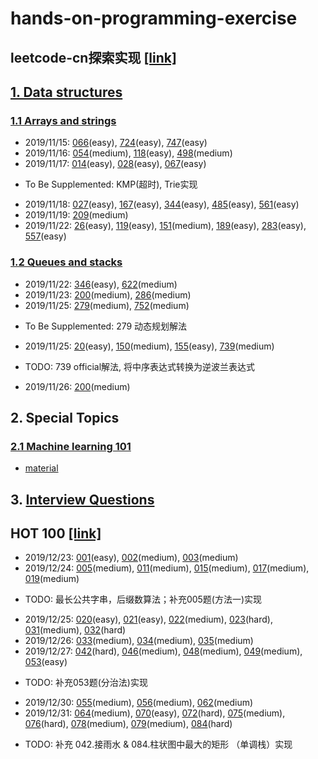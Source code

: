 # hands-on-programming-exercise
## leetcode-cn探索实现 [[link]](https://leetcode-cn.com)

## [1. Data structures](https://leetcode-cn.com/explore/learn/)
### [1.1 Arrays and strings](https://leetcode-cn.com/explore/learn/card/array-and-string/)

* 2019/11/15: [066](https://github.com/yangtao0304/hands-on-programming-exercise/blob/master/data_structure/arrays_and_strings/066_plus_one.py)(easy), [724](https://github.com/yangtao0304/hands-on-programming-exercise/blob/master/data_structure/arrays_and_strings/724_pivot_index.py)(easy), [747](https://github.com/yangtao0304/hands-on-programming-exercise/blob/master/data_structure/arrays_and_strings/747_dominant_index.py)(easy)
* 2019/11/16: [054](https://github.com/yangtao0304/hands-on-programming-exercise/blob/master/data_structure/arrays_and_strings/054_spiral_order.py)(medium), [118](https://github.com/yangtao0304/hands-on-programming-exercise/blob/master/data_structure/arrays_and_strings/118_generate.py)(easy), [498](https://github.com/yangtao0304/hands-on-programming-exercise/blob/master/data_structure/arrays_and_strings/498_find_diagonal_order.py)(medium)
* 2019/11/17: [014](https://github.com/yangtao0304/hands-on-programming-exercise/blob/master/data_structure/arrays_and_strings/014_longest_common_prefix.py)(easy), [028](https://github.com/yangtao0304/hands-on-programming-exercise/blob/master/data_structure/arrays_and_strings/028_str_str.py)(easy), [067](https://github.com/yangtao0304/hands-on-programming-exercise/blob/master/data_structure/arrays_and_strings/067_add_binary.py)(easy)  
- To Be Supplemented: KMP(超时), Trie实现
* 2019/11/18: [027](https://github.com/yangtao0304/hands-on-programming-exercise/blob/master/data_structure/arrays_and_strings/027_remove_element.py)(easy), [167](https://github.com/yangtao0304/hands-on-programming-exercise/blob/master/data_structure/arrays_and_strings/167_two_sum.py)(easy), [344](https://github.com/yangtao0304/hands-on-programming-exercise/blob/master/data_structure/arrays_and_strings/344_reverse_string.py)(easy), [485](https://github.com/yangtao0304/hands-on-programming-exercise/blob/master/data_structure/arrays_and_strings/485_find_max_consecutive_ones.py)(easy), [561](https://github.com/yangtao0304/hands-on-programming-exercise/blob/master/data_structure/arrays_and_strings/561_array_pair_sum_1.py)(easy)
* 2019/11/19: [209](https://github.com/yangtao0304/hands-on-programming-exercise/blob/master/data_structure/arrays_and_strings/209_min_subarray_len.py)(medium)
* 2019/11/22: [26](https://github.com/yangtao0304/hands-on-programming-exercise/blob/master/data_structure/arrays_and_strings/026_remove_duplicates.py)(easy), [119](https://github.com/yangtao0304/hands-on-programming-exercise/blob/master/data_structure/arrays_and_strings/119_get_row.py)(easy), [151](https://github.com/yangtao0304/hands-on-programming-exercise/blob/master/data_structure/arrays_and_strings/151_reverse_words.py)(medium), [189](https://github.com/yangtao0304/hands-on-programming-exercise/blob/master/data_structure/arrays_and_strings/189_rotate.py)(easy), [283](https://github.com/yangtao0304/hands-on-programming-exercise/blob/master/data_structure/arrays_and_strings/283_move_zeroes.py)(easy), [557](https://github.com/yangtao0304/hands-on-programming-exercise/blob/master/data_structure/arrays_and_strings/557_reverse_words.py)(easy)

### [1.2 Queues and stacks](https://leetcode-cn.com/explore/learn/card/queue-stack/)
* 2019/11/22: [346](https://github.com/yangtao0304/hands-on-programming-exercise/blob/master/data_structure/queues_and_stacks/346_moving_average.py)(easy), [622](https://github.com/yangtao0304/hands-on-programming-exercise/blob/master/data_structure/queues_and_stacks/622_my_circular_queue.py)(medium)
* 2019/11/23: [200](https://github.com/yangtao0304/hands-on-programming-exercise/blob/master/data_structure/queues_and_stacks/200_num_islands.py)(medium), [286](https://github.com/yangtao0304/hands-on-programming-exercise/blob/master/data_structure/queues_and_stacks/286_walls_and_gates.py)(medium)
* 2019/11/25: [279](https://github.com/yangtao0304/hands-on-programming-exercise/blob/master/data_structure/queues_and_stacks/279_num_squares.py)(medium), [752](https://github.com/yangtao0304/hands-on-programming-exercise/blob/master/data_structure/queues_and_stacks/752_open_lock.py)(medium)
- To Be Supplemented: 279 动态规划解法
* 2019/11/25: [20](https://github.com/yangtao0304/hands-on-programming-exercise/blob/master/data_structure/queues_and_stacks/020_is_valid.py)(easy), [150](https://github.com/yangtao0304/hands-on-programming-exercise/blob/master/data_structure/queues_and_stacks/150_eval_RPN.py)(medium), [155](https://github.com/yangtao0304/hands-on-programming-exercise/blob/master/data_structure/queues_and_stacks/155_min_stack.py)(easy), [739](https://github.com/yangtao0304/hands-on-programming-exercise/blob/master/data_structure/queues_and_stacks/739_daily_temperatures.py)(medium)
- TODO: 739 official解法, 将中序表达式转换为逆波兰表达式
* 2019/11/26: [200](https://github.com/yangtao0304/hands-on-programming-exercise/blob/master/data_structure/queues_and_stacks/200_num_islands.py)(medium)


## 2. Special Topics
### [2.1 Machine learning 101](https://leetcode-cn.com/explore/orignial/card/machine-learning-101/)
- [material](https://github.com/yangtao0304/hands-on-programming-exercise/blob/master/special_topic/machine_learning_101/README.md)

## 3. [Interview Questions](https://leetcode-cn.com/explore/interview/)

## HOT 100 [[link]](https://leetcode-cn.com/problemset/hot-100/)
* 2019/12/23: [001](https://github.com/yangtao0304/hands-on-programming-exercise/blob/master/HOT_100/001_two_sum.py)(easy), [002](https://github.com/yangtao0304/hands-on-programming-exercise/blob/master/HOT_100/002_add_two_numbers.py)(medium), [003](https://github.com/yangtao0304/hands-on-programming-exercise/blob/master/HOT_100/003_length_of_longest_substring.py)(medium)
* 2019/12/24: [005](https://github.com/yangtao0304/hands-on-programming-exercise/blob/master/HOT_100/005_longest_palindrome.py)(medium), [011](https://github.com/yangtao0304/hands-on-programming-exercise/blob/master/HOT_100/011_max_area.py)(medium), [015](https://github.com/yangtao0304/hands-on-programming-exercise/blob/master/HOT_100/015_three_sum.py)(medium), [017](https://github.com/yangtao0304/hands-on-programming-exercise/blob/master/HOT_100/017_letter_combinations.py)(medium), [019](https://github.com/yangtao0304/hands-on-programming-exercise/blob/master/HOT_100/019_remove_nth_from_end.py)(medium)
- TODO: 最长公共字串，后缀数算法；补充005题(方法一)实现
* 2019/12/25: [020](https://github.com/yangtao0304/hands-on-programming-exercise/blob/master/HOT_100/020_is_valid.py)(easy), [021](https://github.com/yangtao0304/hands-on-programming-exercise/blob/master/HOT_100/021_merge_two_lists.py)(easy), [022](https://github.com/yangtao0304/hands-on-programming-exercise/blob/master/HOT_100/022_generate_parenthesis.py)(medium), [023](https://github.com/yangtao0304/hands-on-programming-exercise/blob/master/HOT_100/023_merge_k_lists.py)(hard), [031](https://github.com/yangtao0304/hands-on-programming-exercise/blob/master/HOT_100/031_next_permutation.py)(medium), [032](https://github.com/yangtao0304/hands-on-programming-exercise/blob/master/HOT_100/032_longest_valid_parenthese.py)(hard)
* 2019/12/26: [033](https://github.com/yangtao0304/hands-on-programming-exercise/blob/master/HOT_100/033_search.py)(medium), [034](https://github.com/yangtao0304/hands-on-programming-exercise/blob/master/HOT_100/034_search_range.py)(medium), [035](https://github.com/yangtao0304/hands-on-programming-exercise/blob/master/HOT_100/035_combination_sum.py)(medium)
* 2019/12/27: [042](https://github.com/yangtao0304/hands-on-programming-exercise/blob/master/HOT_100/042_trap.py)(hard), [046](https://github.com/yangtao0304/hands-on-programming-exercise/blob/master/HOT_100/046_permute.py)(medium), [048](https://github.com/yangtao0304/hands-on-programming-exercise/blob/master/HOT_100/048_rotate.py)(medium), [049](https://github.com/yangtao0304/hands-on-programming-exercise/blob/master/HOT_100/049_group_anagrams.py)(medium), [053](https://github.com/yangtao0304/hands-on-programming-exercise/blob/master/HOT_100/053_max_subarray.py)(easy)
- TODO: 补充053题(分治法)实现
* 2019/12/30: [055](https://github.com/yangtao0304/hands-on-programming-exercise/blob/master/HOT_100/055_can_jump.py)(medium), [056](https://github.com/yangtao0304/hands-on-programming-exercise/blob/master/HOT_100/056_merge.py)(medium), [062](https://github.com/yangtao0304/hands-on-programming-exercise/blob/master/HOT_100/062_unique_paths.py)(medium)
* 2019/12/31: [064](https://github.com/yangtao0304/hands-on-programming-exercise/blob/master/HOT_100/064_min_path_sum.py)(medium), [070](https://github.com/yangtao0304/hands-on-programming-exercise/blob/master/HOT_100/070_climb_stairs.py)(easy), [072](https://github.com/yangtao0304/hands-on-programming-exercise/blob/master/HOT_100/072_min_distance.py)(hard), [075](https://github.com/yangtao0304/hands-on-programming-exercise/blob/master/HOT_100/075_sort_colors.py)(medium), [076](https://github.com/yangtao0304/hands-on-programming-exercise/blob/master/HOT_100/076_min_window.py)(hard), [078](https://github.com/yangtao0304/hands-on-programming-exercise/blob/master/HOT_100/078_subsets.py)(medium), [079](https://github.com/yangtao0304/hands-on-programming-exercise/blob/master/HOT_100/079_exist.py)(medium), [084](https://github.com/yangtao0304/hands-on-programming-exercise/blob/master/HOT_100/084_largest_rectangle_area.py)(hard)
- TODO: 补充 042.接雨水 & 084.柱状图中最大的矩形 （单调栈）实现
